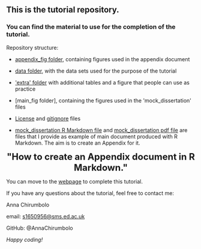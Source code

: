 ## This is the tutorial repository. 

### You can find the material to use for the completion of the tutorial.

Repository structure: 

- [appendix_fig folder](/appendix_fig), containing figures used in the appendix document

- [data folder](/data), with the data sets used for the purpose of the tutorial

- ['extra' folder](/extra) with additional tables and a figure that people can use as practice 

- [main_fig folder], containing the figures used in the 'mock_dissertation' files

- [License](/LICENSE) and [gitignore](/.gitignore) files

- [mock_dissertation R Markdown file](/mock_dissertation.Rmd) and [mock_dissertation pdf file](/mock_dissertation.pdf) are files that I provide as example of main document produced with R Markdown. The aim is to create an Appendix for it. 

<p align="center">
  <b><font size="5">"How to create an Appendix document in R Markdown."</font></b>
</p>

You can move to the [webpage](https://eddatascienceees.github.io/tutorial-assignment-AnnaChirumbolo/) to complete this tutorial. 

If you have any questions about the tutorial, feel free to contact me:

Anna Chirumbolo

email: s1650956@sms.ed.ac.uk

GitHub: @AnnaChirumbolo


*Happy coding!* 
